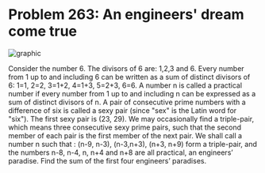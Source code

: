 # Problem 263: An engineers' dream come true

![graphic](img263.gif)

Consider the number 6. The divisors of 6 are: 1,2,3 and 6. Every number
from 1 up to and including 6 can be written as a sum of distinct
divisors of 6: 1=1, 2=2, 3=1+2, 4=1+3, 5=2+3, 6=6. A number n is called
a practical number if every number from 1 up to and including n can be
expressed as a sum of distinct divisors of n. A pair of consecutive
prime numbers with a difference of six is called a sexy pair (since
"sex" is the Latin word for "six"). The first sexy pair is (23, 29). We
may occasionally find a triple-pair, which means three consecutive sexy
prime pairs, such that the second member of each pair is the first
member of the next pair. We shall call a number n such that : (n-9,
n-3), (n-3,n+3), (n+3, n+9) form a triple-pair, and the numbers n-8,
n-4, n, n+4 and n+8 are all practical, an engineers’ paradise. Find the
sum of the first four engineers’ paradises.